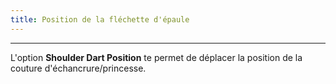 ```yaml
---
title: Position de la fléchette d'épaule
---
```


***

L'option **Shoulder Dart Position** te permet de déplacer la position de la couture d'échancrure/princesse.
